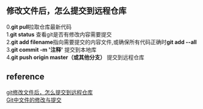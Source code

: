 ## 修改文件后，怎么提交到远程仓库
0.**git pull**拉取仓库最新代码  
1.**git status** 查看git是否有修改内容需要提交  
2.**git add filename**指向需要提交的内容文件,或确保所有代码正确时**git add --all**   
3.**git commit -m '注释'** 提交到本地库  
4.**git push origin master（或其他分支）** 提交到远程仓库  


## reference
[git修改文件后，怎么提交到远程仓库](https://blog.csdn.net/nly19900820/article/details/73613654)  
[Git中文件的修改与提交](https://blog.csdn.net/yidu_fanchen/article/details/78663359)
